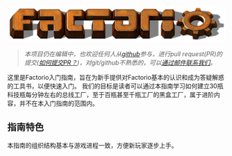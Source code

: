 <img src="images/factorio-logo.png" style="align:center"></img>

> *本项目仍在编辑中，也欢迎任何人从[github](https://github.com/tanganke/introduction-to-factorio)参与，进行pull request(PR)的提交([如何提交PR？](https://cloud.tencent.com/developer/article/1999727))，对git/github不熟悉的，可以[通过邮件联系我们](mailto:tang.anke@foxmail.com)。*

这里是Factorio入门指南，旨在为新手提供对Factorio基本的认识和成为答疑解惑的工具书，以便快速入门。
我们的目标是读者可以通过本指南学习如何建立30瓶科技瓶每分钟左右的总线工厂，至于百瓶甚至千瓶工厂的黑盒工厂，属于进阶内容，并不在本入门指南的范围内。

## 指南特色

本指南的组织结构基本与游戏进程一致，方便新玩家逐步上手。
